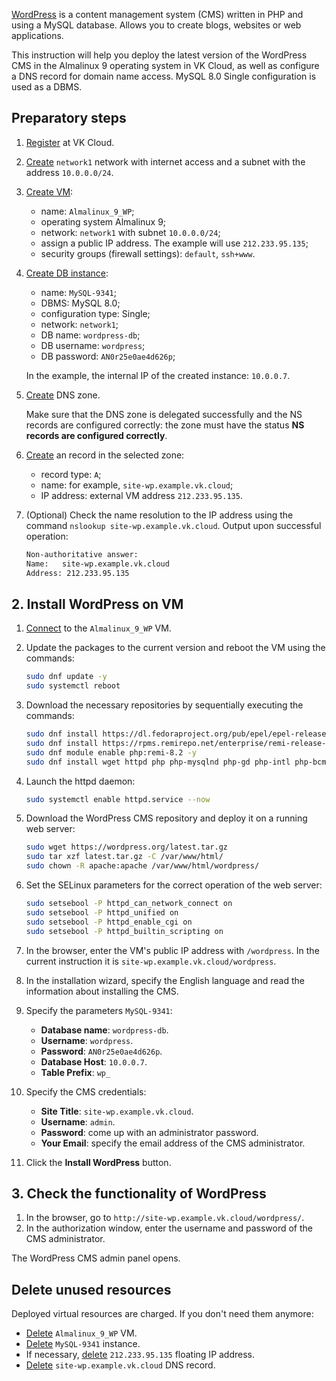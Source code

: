 [WordPress](https://wordpress.org) is a content management system (CMS) written in PHP and using a MySQL database. Allows you to create blogs, websites or web applications.

This instruction will help you deploy the latest version of the WordPress CMS in the Almalinux 9 operating system in VK Cloud, as well as configure a DNS record for domain name access. MySQL 8.0 Single configuration is used as a DBMS.

## Preparatory steps

1. [Register](/en/additionals/start/account-registration) at VK Cloud.
1. [Create](/en/networks/vnet/operations/manage-net#creating_a_network) `network1` network with internet access and a subnet with the address `10.0.0.0/24`.
1. [Create VM](/en/base/iaas/instructions/vm/vm-create):

   - name: `Almalinux_9_WP`;
   - operating system Almalinux 9;
   - network: `network1` with subnet `10.0.0.0/24`;
   - assign a public IP address. The example will use `212.233.95.135`;
   - security groups (firewall settings): `default`, `ssh+www`.

1. [Create DB instance](/en/dbs/dbaas/instructions/create):

   - name: `MySQL-9341`;
   - DBMS: MySQL 8.0;
   - configuration type: Single;
   - network: `network1`;
   - DB name: `wordpress-db`;
   - DB username: `wordpress`;
   - DB password: `AN0r25e0ae4d626p`;

   In the example, the internal IP of the created instance: `10.0.0.7`.

1. [Create](/en/networks/dns/publicdns#creating_a_zone) DNS zone.

   <warn>

   Make sure that the DNS zone is delegated successfully and the NS records are configured correctly: the zone must have the status **NS records are configured correctly**.

   </warn>

1. [Create](/en/networks/dns/publicdns#adding_resource_records) an record in the selected zone:

   - record type: `A`;
   - name: for example, `site-wp.example.vk.cloud`;
   - IP address: external VM address `212.233.95.135`.

1. (Optional) Check the name resolution to the IP address using the command `nslookup site-wp.example.vk.cloud`. Output upon successful operation:

   ```bash
   Non-authoritative answer:
   Name:   site-wp.example.vk.cloud
   Address: 212.233.95.135
   ```

## 2. Install WordPress on VM

1. [Connect](/en/base/iaas/instructions/vm/vm-connect/vm-connect-nix) to the `Almalinux_9_WP` VM.
1. Update the packages to the current version and reboot the VM using the commands:

   ```bash
   sudo dnf update -y
   sudo systemctl reboot
   ```

1. Download the necessary repositories by sequentially executing the commands:

   ```bash
   sudo dnf install https://dl.fedoraproject.org/pub/epel/epel-release-latest-9.noarch.rpm -y
   sudo dnf install https://rpms.remirepo.net/enterprise/remi-release-9.rpm -y
   sudo dnf module enable php:remi-8.2 -y
   sudo dnf install wget httpd php php-mysqlnd php-gd php-intl php-bcmath php-pecl-zip -y
   ```

1. Launch the httpd daemon:

   ```bash
   sudo systemctl enable httpd.service --now
   ```

1. Download the WordPress CMS repository and deploy it on a running web server:

   ```bash
   sudo wget https://wordpress.org/latest.tar.gz
   sudo tar xzf latest.tar.gz -C /var/www/html/
   sudo chown -R apache:apache /var/www/html/wordpress/
   ```

1. Set the SELinux parameters for the correct operation of the web server:

   ```bash
   sudo setsebool -P httpd_can_network_connect on
   sudo setsebool -P httpd_unified on
   sudo setsebool -P httpd_enable_cgi on
   sudo setsebool -P httpd_builtin_scripting on
   ```

1. In the browser, enter the VM's public IP address with `/wordpress`. In the current instruction it is `site-wp.example.vk.cloud/wordpress`.
1. In the installation wizard, specify the English language and read the information about installing the CMS.
1. Specify the parameters `MySQL-9341`:

   - **Database name**: `wordpress-db`.
   - **Username**: `wordpress`.
   - **Password**: `AN0r25e0ae4d626p`.
   - **Database Host**: `10.0.0.7`.
   - **Table Prefix**: `wp_`

1. Specify the CMS credentials:

   - **Site Title**: `site-wp.example.vk.cloud`.
   - **Username**: `admin`.
   - **Password**: come up with an administrator password.
   - **Your Email**: specify the email address of the CMS administrator.

1. Click the **Install WordPress** button.

## 3. Check the functionality of WordPress

1. In the browser, go to `http://site-wp.example.vk.cloud/wordpress/`.
1. In the authorization window, enter the username and password of the CMS administrator.

The WordPress CMS admin panel opens.

## Delete unused resources

Deployed virtual resources are charged. If you don't need them anymore:

- [Delete](/en/base/iaas/instructions/vm/vm-manage#deleting_a_vm) `Almalinux_9_WP` VM.
- [Delete](/en/dbs/dbaas/instructions/delete) `MySQL-9341` instance.
- If necessary, [delete](/en/networks/vnet/operations/manage-floating-ip#removing_floating_ip_address_from_the_project) `212.233.95.135` floating IP address.
- [Delete](/en/networks/dns/publicdns#deleting_resource_records) `site-wp.example.vk.cloud` DNS record.
